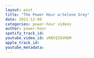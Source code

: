 ```yaml
---
layout: post
title: "The Power Hour w:Selene Grey"
date: 2021-12-08
categories: power-hour videos
author: power-hour
spotify_track_id: 
youtube_video_id: vKNtQI6VHbM
apple_track_id: 
youtube_metadata: 
---
```

